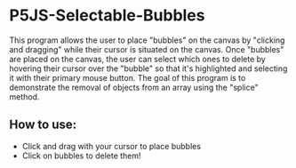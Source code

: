 # P5JS-Selectable-Bubbles
This program allows the user to place "bubbles" on the canvas by "clicking and dragging" while their cursor is situated on the canvas. Once "bubbles" are placed on the canvas, the user can select which ones to delete by hovering their cursor over the "bubble" so that it's highlighted and selecting it with their primary mouse button. The goal of this program is to demonstrate the removal of objects from an array using the "splice" method.

## How to use:
  - Click and drag with your cursor to place bubbles
  - Click on bubbles to delete them!

